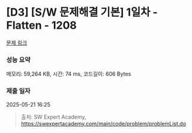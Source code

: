 # [D3] [S/W 문제해결 기본] 1일차 - Flatten - 1208 

[문제 링크](https://swexpertacademy.com/main/code/problem/problemDetail.do?contestProbId=AV139KOaABgCFAYh) 

### 성능 요약

메모리: 59,264 KB, 시간: 74 ms, 코드길이: 606 Bytes

### 제출 일자

2025-05-21 16:25



> 출처: SW Expert Academy, https://swexpertacademy.com/main/code/problem/problemList.do
